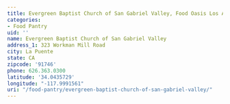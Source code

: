 ```yaml
---
title: Evergreen Baptist Church of San Gabriel Valley, Food Oasis Los Angeles
categories:
- Food Pantry
uid: ''
name: Evergreen Baptist Church of San Gabriel Valley
address_1: 323 Workman Mill Road
city: La Puente
state: CA
zipcode: '91746'
phone: 626.363.0300
latitude: '34.0435729'
longitude: "-117.9991561"
uri: "/food-pantry/evergreen-baptist-church-of-san-gabriel-valley/"
---
```


